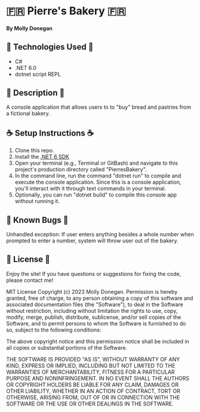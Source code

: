 # 🇫🇷 Pierre's Bakery 🇫🇷

#### By Molly Donegan

## 🥐 Technologies Used 🥐

* C# 
* .NET 6.0 
* dotnet script REPL 

## 🥖 Description 🥖
A console application that allows users to to "buy" bread and pastries from a fictional bakery.

## ☕ Setup Instructions ☕

1. Clone this repo.
2. Install the [.NET 6 SDK](https://dotnet.microsoft.com/en-us/download/dotnet/6.0)
3. Open your terminal (e.g., Terminal or GitBash) and navigate to this project's production directory called "PierresBakery".
4. In the command line, run the command "dotnet run" to compile and execute the console application. Since this is a console application, you'll interact with it through text commands in your terminal.
5. Optionally, you can run "dotnet build" to compile this console app without running it.

## 🥐 Known Bugs 🥐

Unhandled exception: If user enters anything besides a whole number when prompted to enter a number, system will throw user out of the bakery.

## 🥖 License 🥖
Enjoy the site! If you have questions or suggestions for fixing the code, please contact me!

MIT License Copyright (c) 2023 Molly Donegan. Permission is hereby granted, free of charge, to any person obtaining a copy of this software and associated documentation files (the "Software"), to deal in the Software without restriction, including without limitation the rights to use, copy, modify, merge, publish, distribute, sublicense, and/or sell copies of the Software, and to permit persons to whom the Software is furnished to do so, subject to the following conditions:

The above copyright notice and this permission notice shall be included in all copies or substantial portions of the Software.

THE SOFTWARE IS PROVIDED "AS IS", WITHOUT WARRANTY OF ANY KIND, EXPRESS OR IMPLIED, INCLUDING BUT NOT LIMITED TO THE WARRANTIES OF MERCHANTABILITY, FITNESS FOR A PARTICULAR PURPOSE AND NONINFRINGEMENT. IN NO EVENT SHALL THE AUTHORS OR COPYRIGHT HOLDERS BE LIABLE FOR ANY CLAIM, DAMAGES OR OTHER LIABILITY, WHETHER IN AN ACTION OF CONTRACT, TORT OR OTHERWISE, ARISING FROM, OUT OF OR IN CONNECTION WITH THE SOFTWARE OR THE USE OR OTHER DEALINGS IN THE SOFTWARE.